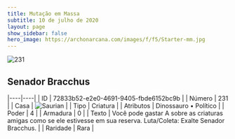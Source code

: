 ```yaml
---
title: Mutação em Massa
subtitle: 10 de julho de 2020
layout: page
show_sidebar: false
hero_image: https://archonarcana.com/images/f/f5/Starter-mm.jpg
---
```


![231](https://cdn.keyforgegame.com/media/card_front/pt/479_231_V7C793PHRRFR_pt.png)

## Senador Bracchus

|----|----|
| ID | 72833b52-e2e0-4691-9405-fbde6152bc9b |
| Número | 231 |
| Casa | ![Saurian](https://archonarcana.com/images/thumb/9/9e/Saurian_P.png/22px-Saurian_P.png "Sauro") |
| Tipo | Criatura |
| Atributos | Dinossauro • Político |
| Poder | 4 |
| Armadura | 0 |
| Texto | Você pode gastar A sobre as criaturas amigas como se ele estivesse em sua reserva. Luta/Coleta: Exalte Senador Bracchus. |
| Raridade | Rara |
